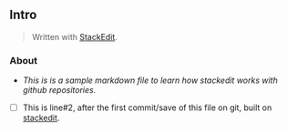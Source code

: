 

## Intro
> Written with [StackEdit](https://stackedit.io/).

### About

 - *This is is a sample markdown file to learn how stackedit works with github repositories.*
 - [ ] This is line#2, after the first commit/save of this file on git, built on [stackedit](https://stackedit.io/).


<!--stackedit_data:
eyJoaXN0b3J5IjpbMjAyOTk5MDAzMSw5MDc2OTQzMDBdfQ==
-->
